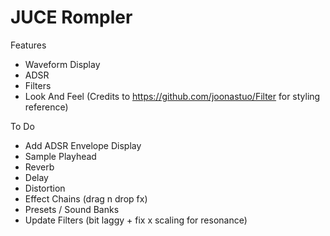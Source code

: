 # JUCE Rompler

Features
- Waveform Display
- ADSR
- Filters
- Look And Feel (Credits to https://github.com/joonastuo/Filter for styling reference)

To Do
- Add ADSR Envelope Display
- Sample Playhead
- Reverb
- Delay
- Distortion
- Effect Chains (drag n drop fx)
- Presets / Sound Banks
- Update Filters (bit laggy + fix x scaling for resonance)